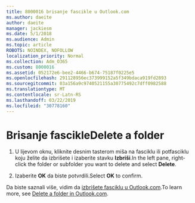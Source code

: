 ```yaml
---
title: 8000016 brisanje fascikle u Outlook.com
ms.author: daeite
author: daeite
manager: jackiesm
ms.date: 5/1/2018
ms.audience: Admin
ms.topic: article
ROBOTS: NOINDEX, NOFOLLOW
localization_priority: Normal
ms.collection: Adm_O365
ms.custom: 8000016
ms.assetid: 052172e6-bee2-4466-b674-75187f0225e5
ms.openlocfilehash: 291128956ec373999152a5f349bdaca919fd2893
ms.sourcegitcommit: 03a156a9c9740521155a30775492c7dff0982588
ms.translationtype: MT
ms.contentlocale: sr-Latn-RS
ms.lasthandoff: 03/22/2019
ms.locfileid: "30778160"
---
```

# <a name="delete-a-folder"></a><span data-ttu-id="f4ed2-102">Brisanje fascikle</span><span class="sxs-lookup"><span data-stu-id="f4ed2-102">Delete a folder</span></span>

1. <span data-ttu-id="f4ed2-103">U lijevom oknu, kliknite desnim tasterom miša na fasciklu ili potfasciklu koju želite da izbrišete i izaberite stavku **Izbriši**.</span><span class="sxs-lookup"><span data-stu-id="f4ed2-103">In the left pane, right-click the folder or subfolder you want to delete and select **Delete**.</span></span> 
    
2. <span data-ttu-id="f4ed2-104">Izaberite **OK** da biste potvrdili.</span><span class="sxs-lookup"><span data-stu-id="f4ed2-104">Select **OK** to confirm.</span></span> 
    
<span data-ttu-id="f4ed2-105">Da biste saznali više, vidim da [izbrišete fasciklu u Outlook.com](https://go.microsoft.com/fwlink/p/?linkid=873134).</span><span class="sxs-lookup"><span data-stu-id="f4ed2-105">To learn more, see [Delete a folder in Outlook.com](https://go.microsoft.com/fwlink/p/?linkid=873134).</span></span>
  

